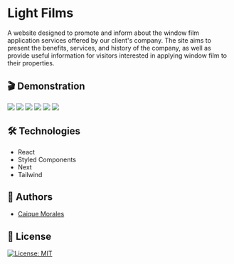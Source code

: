 
# Light Films

A website designed to promote and inform about the window film application services offered by our client's company. The site aims to present the benefits, services, and history of the company, as well as provide useful information for visitors interested in applying window film to their properties.


## 🎬 Demonstration

<img src="https://i.imgur.com/BK7LLvk.png" />
<img src="https://imgur.com/Fv5kA4Y.png" />
<img src="https://imgur.com/QDld4Oz.png" />
<img src="https://imgur.com/pVerea6.png" />
<img src="https://imgur.com/zZ277mL.png" />
<img src="https://imgur.com/GdD2kHy.png" />

## 🛠 Technologies

- React
- Styled Components
- Next
- Tailwind
  
## 👤 Authors

- [Caique Morales](https://www.caiquemorales.com)


## 🪪 License

[![License: MIT](https://img.shields.io/badge/License-MIT-yellow.svg)](https://opensource.org/licenses/MIT)
